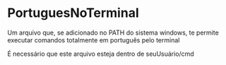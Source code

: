 # PortuguesNoTerminal
Um arquivo que, se adicionado no PATH do sistema windows, te permite executar comandos totalmente em português pelo terminal

É necessário que este arquivo esteja dentro de seuUsuário/cmd